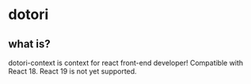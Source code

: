 # dotori

## what is?

dotori-context is context for react front-end developer!
Compatible with React 18. React 19 is not yet supported.
